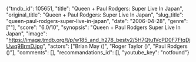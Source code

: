 {"tmdb_id": 105651, "title": "Queen + Paul Rodgers: Super Live In Japan", "original_title": "Queen + Paul Rodgers: Super Live In Japan", "slug_title": "queen-paul-rodgers-super-live-in-japan", "date": "2006-04-28", "genre": [""], "score": "6.0/10", "synopsis": "Queen + Paul Rodgers Super Live In Japan", "image": "https://image.tmdb.org/t/p/w185_and_h278_bestv2/5H7Qtu1VcPD0F7FtqDjUwq9BrmD.jpg", "actors": ["Brian May ()", "Roger Taylor ()", "Paul Rodgers ()"], "comments": [], "recommandations_id": [], "youtube_key": "notfound"}